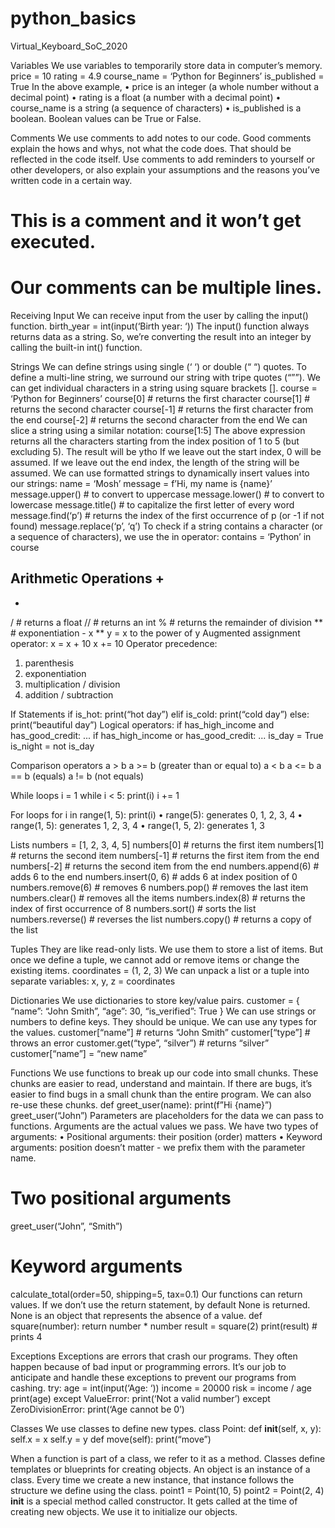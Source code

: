 # python_basics
Virtual_Keyboard_SoC_2020


Variables
We use variables to temporarily store data in computer’s memory.
price = 10
rating = 4.9
course_name = ‘Python for Beginners’
is_published = True
In the above example,
• price is an integer (a whole number without a decimal point)
• rating is a float (a number with a decimal point)
• course_name is a string (a sequence of characters)
• is_published is a boolean. Boolean values can be True or False.

Comments
We use comments to add notes to our code. Good comments explain the hows and
whys, not what the code does. That should be reflected in the code itself. Use
comments to add reminders to yourself or other developers, or also explain your
assumptions and the reasons you’ve written code in a certain way.
# This is a comment and it won’t get executed.
# Our comments can be multiple lines.

Receiving Input
We can receive input from the user by calling the input() function.
birth_year = int(input(‘Birth year: ‘))
The input() function always returns data as a string. So, we’re converting the
result into an integer by calling the built-in int() function. 

Strings
We can define strings using single (‘ ‘) or double (“ “) quotes.
To define a multi-line string, we surround our string with tripe quotes (“””).
We can get individual characters in a string using square brackets [].
course = ‘Python for Beginners’
course[0] # returns the first character
course[1] # returns the second character
course[-1] # returns the first character from the end
course[-2] # returns the second character from the end
We can slice a string using a similar notation:
course[1:5]
The above expression returns all the characters starting from the index position of 1
to 5 (but excluding 5). The result will be ytho
If we leave out the start index, 0 will be assumed.
If we leave out the end index, the length of the string will be assumed.
We can use formatted strings to dynamically insert values into our strings:
name = ‘Mosh’
message = f’Hi, my name is {name}’
message.upper() # to convert to uppercase
message.lower() # to convert to lowercase
message.title() # to capitalize the first letter of every word
message.find(‘p’) # returns the index of the first occurrence of p
 (or -1 if not found)
message.replace(‘p’, ‘q’)
To check if a string contains a character (or a sequence of characters), we use the in
operator:
contains = ‘Python’ in course

Arithmetic Operations
+
-
*
/ # returns a float
// # returns an int
% # returns the remainder of division
** # exponentiation - x ** y = x to the power of y
Augmented assignment operator:
x = x + 10
x += 10
Operator precedence:
1. parenthesis
2. exponentiation
3. multiplication / division
4. addition / subtraction 

If Statements
if is_hot:
 print(“hot day”)
elif is_cold:
 print(“cold day”)
else:
 print(“beautiful day”)
Logical operators:
if has_high_income and has_good_credit:
 ...
if has_high_income or has_good_credit:
 ...
is_day = True
is_night = not is_day

Comparison operators
a > b
a >= b (greater than or equal to)
a < b
a <= b
a == b (equals)
a != b (not equals)

While loops
i = 1
while i < 5:
 print(i)
 i += 1

For loops
for i in range(1, 5):
 print(i)
• range(5): generates 0, 1, 2, 3, 4
• range(1, 5): generates 1, 2, 3, 4
• range(1, 5, 2): generates 1, 3

Lists
numbers = [1, 2, 3, 4, 5]
numbers[0] # returns the first item
numbers[1] # returns the second item
numbers[-1] # returns the first item from the end
numbers[-2] # returns the second item from the end
numbers.append(6) # adds 6 to the end
numbers.insert(0, 6) # adds 6 at index position of 0
numbers.remove(6) # removes 6
numbers.pop() # removes the last item
numbers.clear() # removes all the items
numbers.index(8) # returns the index of first occurrence of 8
numbers.sort() # sorts the list
numbers.reverse() # reverses the list
numbers.copy() # returns a copy of the list

Tuples
They are like read-only lists. We use them to store a list of items. But once we
define a tuple, we cannot add or remove items or change the existing items.
coordinates = (1, 2, 3)
We can unpack a list or a tuple into separate variables:
x, y, z = coordinates 

Dictionaries
We use dictionaries to store key/value pairs.
customer = {
 “name”: “John Smith”,
 “age”: 30,
 “is_verified”: True
}
We can use strings or numbers to define keys. They should be unique. We can use
any types for the values.
customer[“name”] # returns “John Smith”
customer[“type”] # throws an error
customer.get(“type”, “silver”) # returns “silver”
customer[“name”] = “new name”

Functions
We use functions to break up our code into small chunks. These chunks are easier
to read, understand and maintain. If there are bugs, it’s easier to find bugs in a
small chunk than the entire program. We can also re-use these chunks.
def greet_user(name):
 print(f”Hi {name}”)
greet_user(“John”)
Parameters are placeholders for the data we can pass to functions. Arguments
are the actual values we pass.
We have two types of arguments:
• Positional arguments: their position (order) matters
• Keyword arguments: position doesn’t matter - we prefix them with the parameter
name. 
# Two positional arguments
greet_user(“John”, “Smith”)
# Keyword arguments
calculate_total(order=50, shipping=5, tax=0.1)
Our functions can return values. If we don’t use the return statement, by default
None is returned. None is an object that represents the absence of a value.
def square(number):
 return number * number
result = square(2)
print(result) # prints 4

Exceptions
Exceptions are errors that crash our programs. They often happen because of bad
input or programming errors. It’s our job to anticipate and handle these exceptions
to prevent our programs from cashing.
try:
 age = int(input(‘Age: ‘))
 income = 20000
 risk = income / age
 print(age)
except ValueError:
 print(‘Not a valid number’)
except ZeroDivisionError:
 print(‘Age cannot be 0’)

Classes
We use classes to define new types.
class Point:
 def __init__(self, x, y):
 self.x = x
 self.y = y
 def move(self):
 print(“move”) 

When a function is part of a class, we refer to it as a method.
Classes define templates or blueprints for creating objects. An object is an instance
of a class. Every time we create a new instance, that instance follows the structure
we define using the class.
point1 = Point(10, 5)
point2 = Point(2, 4)
__init__ is a special method called constructor. It gets called at the time of
creating new objects. We use it to initialize our objects.
